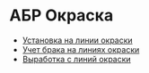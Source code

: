 # АБР Окраска

* [Установка на линии окраски](ustanovka-okraska.md)
* [Учет брака на линиях окраски](uchet-braka.md)
* [Выработка с линий окраски](vyrabotka-s-linii-okraski.md)
